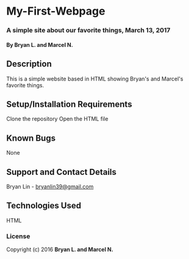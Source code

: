 # My-First-Webpage

### A simple site about our favorite things, March 13, 2017

#### By Bryan L. and Marcel N.

## Description
This is a simple website based in HTML showing Bryan's and Marcel's favorite things.

## Setup/Installation Requirements
Clone the repository
Open the HTML file

## Known Bugs
None

## Support and Contact Details
Bryan Lin - bryanlin39@gmail.com

## Technologies Used
HTML

### License
Copyright (c) 2016 **Bryan L. and Marcel N.**

